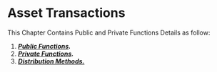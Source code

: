 # Asset Transactions

This Chapter Contains Public and Private Functions Details as follow:

1. [_**Public Functions**_](/acryl-node/node-api/asset-transactions/public-functions.md)_**.**_
2. [_**Private Functions**_](/acryl-node/node-api/asset-transactions/private-functions.md)_**.**_
3. [_**Distribution Methods.**_](/acryl-node/node-api/asset-transactions/distribution-methods.md)



